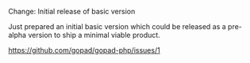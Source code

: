 Change: Initial release of basic version

Just prepared an initial basic version which could be released as a pre-alpha
version to ship a minimal viable product.

https://github.com/gopad/gopad-php/issues/1
